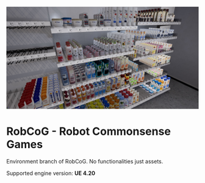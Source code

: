[![](Documentation/Img/env.jpg)](http://robcog.org/)

# RobCoG - **Rob**ot **Co**mmonsense **G**ames

Environment branch of RobCoG. No functionalities just assets.

Supported engine version: **UE 4.20**
